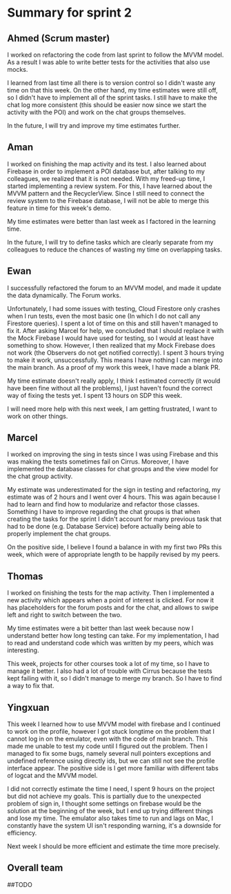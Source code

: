 # Summary for sprint 2

## Ahmed (Scrum master)

I worked on refactoring the code from last sprint to follow the MVVM model. As a result I was able to write better tests for the activities that also use mocks.

I learned from last time all there is to version control so I didn't waste any time on that this week. On the other hand, my time estimates were still off, so I didn't have to implement all of the sprint tasks. I still have to make the chat log more consistent (this should be easier now since we start the activity with the POI) and work on the chat groups themselves.

In the future, I will try and improve my time estimates further.


## Aman 

I worked on finishing the map activity and its test. I also learned about Firebase in order to implement a POI database but, after talking to my colleagues, we realized that it is not needed. With my freed-up time, I started implementing a review system. For this, I have learned about the MVVM pattern and the RecyclerView. Since I still need to connect the review system to the Firebase database, I will not be able to merge this feature in time for this week's demo.

My time estimates were better than last week as I factored in the learning time.

In the future, I will try to define tasks which are clearly separate from my colleagues to reduce the chances of wasting my time on overlapping tasks.


## Ewan

I successfully refactored the forum to an MVVM model, and made it update the data dynamically. The Forum works.

Unfortunately, I had some issues with testing, Cloud Firestore only crashes when I run tests, even the most basic one (In which I do not call any Firestore queries). I spent a lot of time on this and still haven't managed to fix it. After asking Marcel for help, we concluded that I should replace it with the Mock Firebase I would have used for testing, so I would at least have something to show.
However, I then realized that my Mock Firebase does not work (the Observers do not get notified correctly). I spent 3 hours trying to make it work, unsuccessfully.
This means I have nothing I can merge into the main branch. As a proof of my work this week, I have made a blank PR.

My time estimate doesn't really apply, I think I estimated correctly (it would have been fine without all the problems), I just haven't found the correct way of fixing the tests yet. I spent 13 hours on SDP this week.

I will need more help with this next week, I am getting frustrated, I want to work on other things.


## Marcel

I worked on improving the sing in tests since I was using Firebase and this was making the tests sometimes fail on Cirrus. Moreover, I have implemented the database classes for chat groups and the view model for the chat group activity.

My estimate was underestimated for the sign in testing and refactoring, my estimate was of 2 hours and I went over 4 hours. This was again because I had to learn and find how to modularize and refactor those classes. Something I have to improve regarding the chat groups is that when creating the tasks for the sprint I didn't account for many previous task that had to be done (e.g. Database Service) before actually being able to properly implement the chat groups.

On the positive side, I believe I found a balance in with my first two PRs this week, which were of appropriate length to be happily revised by my peers. 


## Thomas

I worked on finishing the tests for the map activity. Then I implemented a new activity which appears when a point of interest is clicked. For now it has placeholders for the forum posts and for the chat, and allows to swipe left and right to switch between the two.

My time estimates were a bit better than last week because now I understand better how long testing can take. For my implementation, I had to read and understand code which was written by my peers, which was interesting.

This week, projects for other courses took a lot of my time, so I have to manage it better. I also had a lot of trouble with Cirrus because the tests kept failing with it, so I didn't manage to merge my branch. So I have to find a way to fix that.


## Yingxuan

This week I learned how to use MVVM model with firebase and I continued to work on the profile, however I got stuck longtime on the problem that I cannot log in on the emulator, even with the code of main branch. This made me unable to test my code until I figured out the problem. Then I managed to fix some bugs, namely several null pointers exceptions and undefined reference using directly ids, but we can still not see the profile interface appear. The positive side is I get more familiar with different tabs of logcat and the MVVM model.

I did not correctly estimate the time I need, I spent 9 hours on the project but did not achieve my goals. This is partially due to the unexpected problem of sign in, I thought some settings on firebase would be the solution at the beginning of the week, but I end up trying different things and lose my time. The emulator also takes time to run and lags on Mac, I constantly have the system UI isn't responding warning, it's a downside for efficiency.

Next week I should be more efficient and estimate the time more precisely.



## Overall team

##TODO
